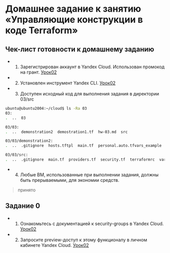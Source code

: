 # Домашнее задание к занятию «Управляющие конструкции в коде Terraform»

## Чек-лист готовности к домашнему заданию
* 1. Зарегистрирован аккаунт в Yandex Cloud. Использован промокод на грант.
[Урок02](https://github.com/R-Gennadi/devops-netology/blob/main/Terra/Terr_2.md "Ранее было представлено")

* 2. Установлен инструмент Yandex CLI.
[Урок02](https://github.com/R-Gennadi/devops-netology/blob/main/Terra/Terr_2.md "Ранее было представлено")

* 3.  Доступен исходный код для выполнения задания в директории 03/src

```bash
ubuntu@ubuntu2004:~/cloud$ ls -Ra 03
03:
.  ..  03

03/03:
.  ..  demonstration2  demostration1.tf  hw-03.md  src

03/03/demonstration2:
.  ..  .gitignore  hosts.tftpl  main.tf  personal.auto.tfvars_example  test.yml  variables.tf

03/03/src:
.  ..  .gitignore  main.tf  providers.tf  security.tf  terraformrc  variables.tf
```    
* 4.  Любые ВМ, использованные при выполнении задания, должны быть прерываемыми, для экономии средств.
> принято


## Задание 0
* 1. Ознакомьтесь с документацией к security-groups в Yandex Cloud.
[Урок02](https://github.com/R-Gennadi/devops-netology/blob/main/Terra/Terr_2.md "Ранее было представлено")

* 2. Запросите preview-доступ к этому функционалу в личном кабинете Yandex Cloud. 
[Урок02](https://github.com/R-Gennadi/devops-netology/blob/main/Terra/Terr_2.md "Ранее было представлено")
